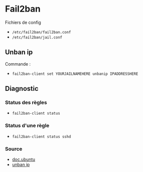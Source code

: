# Fail2ban

Fichiers de config

- `/etc/fail2ban/fail2ban.conf`
- `/etc/fail2ban/jail.conf`

## Unban ip

Commande :

- `fail2ban-client set YOURJAILNAMEHERE unbanip IPADDRESSHERE`

## Diagnostic

### Status des règles

- `fail2ban-client status`

### Status d'une règle

- `fail2ban-client status sshd`



### Source

- [doc.ubuntu](https://doc.ubuntu-fr.org/fail2ban)
- [unban ip](https://serverfault.com/questions/285256/how-to-unban-an-ip-properly-with-fail2ban)